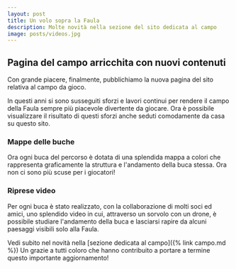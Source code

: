 ```yaml
---
layout: post
title: Un volo sopra la Faula
description: Molte novità nella sezione del sito dedicata al campo
image: posts/videos.jpg
---
```


## Pagina del campo arricchita con nuovi contenuti

Con grande piacere, finalmente, pubblichiamo la nuova pagina del sito relativa al campo da gioco.

In questi anni si sono susseguiti sforzi e lavori continui per rendere il campo della Faula sempre più piacevole divertente da giocare.
Ora è possibile visualizzare il risultato di questi sforzi anche seduti comodamente da casa su questo sito.

### Mappe delle buche

Ora ogni buca del percorso è dotata di una splendida mappa a colori che rappresenta graficamente la struttura e l'andamento della buca stessa. Ora non ci sono più scuse per i giocatori!

### Riprese video

Per ogni buca è stato realizzato, con la collaborazione di molti soci ed amici, uno splendido video in cui, attraverso un sorvolo con un drone, è possibile studiare l'andamento della buca e lasciarsi rapire da alcuni paesaggi visibili solo alla Faula.

Vedi subito nel novità nella [sezione dedicata al campo]({% link campo.md %})
Un grazie a tutti coloro che hanno contribuito a portare a termine questo importante aggiornamento!


